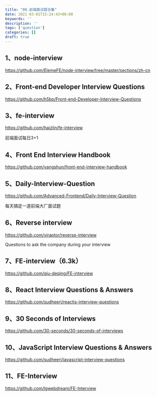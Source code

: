 ```yaml
---
title: "00.前端面试题合集"
date: 2021-03-01T15:24:43+08:00
keywords: ''
description: ''
tags: ['question']
categories: []
draft: true
---
```


## 1、node-interview   

https://github.com/ElemeFE/node-interview/tree/master/sections/zh-cn 

## 2、Front-end Developer Interview Questions

https://github.com/h5bp/Front-end-Developer-Interview-Questions


## 3、fe-interview

https://github.com/haizlin/fe-interview

前端面试每日3+1

## 4、Front End Interview Handbook

https://github.com/yangshun/front-end-interview-handbook

## 5、Daily-Interview-Question

https://github.com/Advanced-Frontend/Daily-Interview-Question

每天搞定一道前端大厂面试题

## 6、Reverse interview

https://github.com/viraptor/reverse-interview

Questions to ask the company during your interview

## 7、FE-interview（6.3k）

https://github.com/qiu-deqing/FE-interview

## 8、React Interview Questions & Answers

https://github.com/sudheerj/reactjs-interview-questions

## 9、30 Seconds of Interviews

https://github.com/30-seconds/30-seconds-of-interviews

## 10、JavaScript Interview Questions & Answers

https://github.com/sudheerj/javascript-interview-questions

## 11、FE-Interview

https://github.com/lgwebdream/FE-Interview